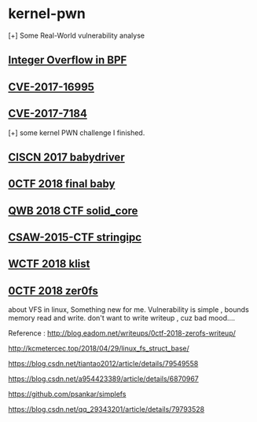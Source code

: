 # kernel-pwn
[+] Some Real-World vulnerability analyse
## [Integer Overflow in BPF](http://p4nda.top/2019/01/02/kernel-bpf-overflow/)
## [CVE-2017-16995](http://p4nda.top/2019/01/18/CVE-2017-16995/)
## [CVE-2017-7184](http://p4nda.top/2019/02/16/CVE-2017-7184/)
[+] some kernel PWN challenge I finished.
## [CISCN 2017 babydriver](http://p4nda.top/2018/10/11/ciscn-2017-babydriver/)
## [0CTF 2018 final baby](http://p4nda.top/2018/07/20/0ctf-baby/)
## [QWB 2018 CTF solid_core](http://leanote.com/blog/post/5ab78270ab64413755000dcf)
## [CSAW-2015-CTF stringipc](http://p4nda.top/2018/11/07/stringipc/)
## [WCTF 2018 klist](http://p4nda.top/2018/11/27/wctf-2018-klist/)
## [0CTF 2018 zer0fs](http://blog.eadom.net/writeups/0ctf-2018-zerofs-writeup/)
about VFS in linux, Something new for me.
Vulnerability is simple , bounds memory read and write.
don't want to write writeup , cuz bad mood....

Reference : 
http://blog.eadom.net/writeups/0ctf-2018-zerofs-writeup/

http://kcmetercec.top/2018/04/29/linux_fs_struct_base/

https://blog.csdn.net/tiantao2012/article/details/79549558

https://blog.csdn.net/a954423389/article/details/6870967

https://github.com/psankar/simplefs

https://blog.csdn.net/qq_29343201/article/details/79793528



